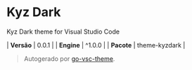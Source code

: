 # Kyz Dark

Kyz Dark theme for Visual Studio Code

| **Versão** | 0.0.1 |
| **Engine** | ^1.0.0 |
| **Pacote** | theme-kyzdark |

> Autogerado por [go-vsc-theme](https://github.com/natalbu/go-vsc-theme).

